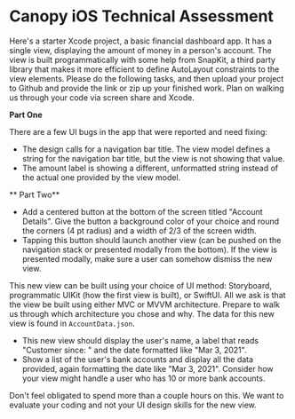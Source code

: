 # Canopy iOS Technical Assessment

Here's a starter Xcode project, a basic financial dashboard app. It has a single view, displaying the amount of money in a person's account. The view is built programmatically with some help from SnapKit, a third party library that makes it more efficient to define AutoLayout constraints to the view elements. Please do the following tasks, and then upload your project to Github and provide the link or zip up your finished work. Plan on walking us through your code via screen share and Xcode.

**Part One**

There are a few UI bugs in the app that were reported and need fixing:
- The design calls for a navigation bar title. The view model defines a string for the navigation bar title, but the view is not showing that value.
- The amount label is showing a different, unformatted string instead of the actual one provided by the view model.

** Part Two**

- Add a centered button at the bottom of the screen titled "Account Details". Give the button a background color of your choice and round the corners (4 pt radius) and a width of 2/3 of the screen width.
- Tapping this button should launch another view (can be pushed on the navigation stack or presented modally from the bottom). If the view is presented modally, make sure a user can somehow dismiss the new view.

This new view can be built using your choice of UI method: Storyboard, programmatic UIKit (how the first view is built), or SwiftUI. All we ask is that the view be built using either MVC or MVVM architecture. Prepare to walk us through which architecture you chose and why. The data for this new view is found in `AccountData.json`.

- This new view should display the user's name, a label that reads "Customer since: " and the date formatted like "Mar 3, 2021".
- Show a list of the user's bank accounts and display all the data provided, again formatting the date like "Mar 3, 2021". Consider how your view might handle a user who has 10 or more bank accounts.

Don't feel obligated to spend more than a couple hours on this. We want to evaluate your coding and not your UI design skills for the new view.


